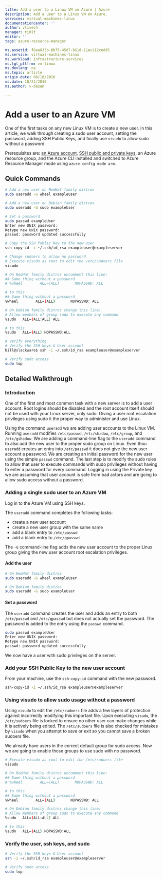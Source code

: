 ```yaml
---
title: Add a user to a Linux VM on Azure | Azure
description: Add a user to a Linux VM on Azure.
services: virtual-machines-linux
documentationcenter: ''
author: vlivech
manager: timlt
editor: ''
tags: azure-resource-manager

ms.assetid: f8aa633b-8b75-45d7-b61d-11ac112cedd5
ms.service: virtual-machines-linux
ms.workload: infrastructure-services
ms.tgt_pltfrm: vm-linux
ms.devlang: na
ms.topic: article
origin.date: 08/18/2016
ms.date: 10/24/2016
ms.author: v-dazen

---
```

# Add a user to an Azure VM
One of the first tasks on any new Linux VM is to create a new user.  In this article, we walk through creating a sudo user account, setting the password, adding SSH Public Keys, and finally use `visudo` to allow sudo without a password.

Prerequisites are: [an Azure account](https://www.azure.cn/pricing/1rmb-trial/), [SSH public and private keys](mac-create-ssh-keys.md?toc=%2fvirtual-machines%2flinux%2ftoc.json), an Azure resource group, and the Azure CLI installed and switched to Azure Resource Manager mode using `azure config mode arm`.

## Quick Commands
```bash
# Add a new user on RedHat family distros
sudo useradd -G wheel exampleUser

# Add a new user on Debian family distros
sudo useradd -G sudo exampleUser

# Set a password
sudo passwd exampleUser
Enter new UNIX password:
Retype new UNIX password:
passwd: password updated successfully

# Copy the SSH Public Key to the new user
ssh-copy-id -i ~/.ssh/id_rsa exampleuser@exampleserver

# Change sudoers to allow no password
# Execute visudo as root to edit the /etc/sudoers file
visudo

# On RedHat family distros uncomment this line:
## Same thing without a password
# %wheel        ALL=(ALL)       NOPASSWD: ALL

# to this
## Same thing without a password
%wheel        ALL=(ALL)       NOPASSWD: ALL

# On Debian family distros change this line:
# Allow members of group sudo to execute any command
%sudo   ALL=(ALL:ALL) ALL

# to this
%sudo   ALL=(ALL) NOPASSWD:ALL

# Verify everything
# Verify the SSH keys & User account
bill@slackware$ ssh -i ~/.ssh/id_rsa exampleuser@exampleserver

# Verify sudo access
sudo top
```

## Detailed Walkthrough
### Introduction
One of the first and most common task with a new server is to add a user account.  Root logins should be disabled and the root account itself should not be used with your Linux server, only sudo.  Giving a user root escalation privileges using sudo it the proper way to administer and use Linux.

Using the command `useradd` we are adding user accounts to the Linux VM.  Running `useradd` modifies `/etc/passwd`, `/etc/shadow`, `/etc/group`, and `/etc/gshadow`.  We are adding a command-line flag to the `useradd` command to also add the new user to the proper sudo group on Linux.  Even thou `useradd` creates an entry into `/etc/passwd` it does not give the new user account a password.  We are creating an initial password for the new user using the simple `passwd` command.  The last step is to modify the sudo rules to allow that user to execute commands with sudo privileges without having to enter a password for every command.  Logging in using the Private key we are assuming that user account is safe from bad actors and are going to allow sudo access without a password.  

### Adding a single sudo user to an Azure VM
Log in to the Azure VM using SSH keys.  

The `useradd` command completes the following tasks:

* create a new user account
* create a new user group with the same name
* add a blank entry to `/etc/passwd`
* add a blank entry to `/etc/gpasswd`

The `-G` command-line flag adds the new user account to the proper Linux group giving the new user account root escalation privileges.

#### Add the user
```bash
# On RedHat family distros
sudo useradd -G wheel exampleUser

# On Debian family distros
sudo useradd -G sudo exampleUser
```

#### Set a password
The `useradd` command creates the user and adds an entry to both `/etc/passwd` and `/etc/gpasswd` but does not actually set the password.  The password is added to the entry using the `passwd` command.

```bash
sudo passwd exampleUser
Enter new UNIX password:
Retype new UNIX password:
passwd: password updated successfully
```

We now have a user with sudo privileges on the server.

### Add your SSH Public Key to the new user account
From your machine, use the `ssh-copy-id` command with the new password.

```bash
ssh-copy-id -i ~/.ssh/id_rsa exampleuser@exampleserver
```

### Using visudo to allow sudo usage without a password
Using `visudo` to edit the `/etc/sudoers` file adds a few layers of protection against incorrectly modifying this important file.  Upon executing `visudo`, the `/etc/sudoers` file is locked to ensure no other user can make changes while it is actively being edited.  The `/etc/sudoers` file is also checked for mistakes by `visudo` when you attempt to save or exit so you cannot save a broken sudoers file.

We already have users in the correct default group for sudo access.  Now we are going to enable those groups to use sudo with no password.

```bash
# Execute visudo as root to edit the /etc/sudoers file
visudo

# On RedHat family distros uncomment this line:
## Same thing without a password
# %wheel        ALL=(ALL)       NOPASSWD: ALL

# to this
## Same thing without a password
%wheel        ALL=(ALL)       NOPASSWD: ALL

# On Debian family distros change this line:
# Allow members of group sudo to execute any command
%sudo   ALL=(ALL:ALL) ALL

# to this
%sudo   ALL=(ALL) NOPASSWD:ALL
```

### Verify the user, ssh keys, and sudo
```bash
# Verify the SSH keys & User account
ssh -i ~/.ssh/id_rsa exampleuser@exampleserver

# Verify sudo access
sudo top
```
